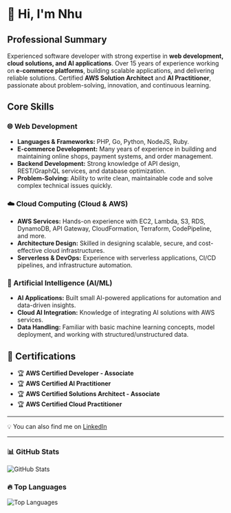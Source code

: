 # 👋 Hi, I'm Nhu

## **Professional Summary**

Experienced software developer with strong expertise in **web development, cloud solutions, and AI applications**. Over 15 years of experience working on **e-commerce platforms**, building scalable applications, and delivering reliable solutions. Certified **AWS Solution Architect** and **AI Practitioner**, passionate about problem-solving, innovation, and continuous learning.


## **Core Skills**

### 🌐 Web Development

* **Languages & Frameworks:** PHP, Go, Python, NodeJS, Ruby.
* **E-commerce Development:** Many years of experience in building and maintaining online shops, payment systems, and order management.
* **Backend Development:** Strong knowledge of API design, REST/GraphQL services, and database optimization.
* **Problem-Solving:** Ability to write clean, maintainable code and solve complex technical issues quickly.

### ☁️ Cloud Computing (Cloud & AWS)

* **AWS Services:** Hands-on experience with EC2, Lambda, S3, RDS, DynamoDB, API Gateway, CloudFormation, Terraform, CodePipeline, and more.
* **Architecture Design:** Skilled in designing scalable, secure, and cost-effective cloud infrastructures.
* **Serverless & DevOps:** Experience with serverless applications, CI/CD pipelines, and infrastructure automation.

### 🤖 Artificial Intelligence (AI/ML)

* **AI Applications:** Built small AI-powered applications for automation and data-driven insights.
* **Cloud AI Integration:** Knowledge of integrating AI solutions with AWS services.
* **Data Handling:** Familiar with basic machine learning concepts, model deployment, and working with structured/unstructured data.

## 📜 Certifications
- 🏆 **AWS Certified Developer - Associate**
- 🏆 **AWS Certified AI Practitioner**
- 🏆 **AWS Certified Solutions Architect - Associate**
- 🏆 **AWS Certified Cloud Practitioner**


---
💡 You can also find me on [LinkedIn](https://www.linkedin.com/in/)  

---

### 📊 GitHub Stats
![GitHub Stats](https://github-readme-stats.vercel.app/api?username=tqnhu4&show_icons=true&theme=radical)

### 🔥 Top Languages
![Top Languages](https://github-readme-stats.vercel.app/api/top-langs/?username=tqnhu4&layout=compact&theme=radical)

